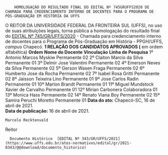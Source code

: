         HOMOLOGAÇÃO DO RESULTADO FINAL DO EDITAL Nº 745GRUFFS2020 DE CHAMADA PARA CREDENCIAMENTO INTERNO DE DOCENTES PARA O PROGRAMA DE PÓS-GRADUAÇÃO EM HISTÓRIA DA UFFS  

 O REITOR DA UNIVERSIDADE FEDERAL DA FRONTEIRA SUL (UFFS), no uso de suas atribuições legais, torna pública a homologação do resultado final do [EDITAL Nº 745/GR/UFFS/2020](https://www.uffs.edu.br/atos-normativos/edital/gr/2020-0745) - Chamada para credenciamento interno de docentes para o Programa de Pós-Graduação em História - PPGH/UFFS, *campus*  Chapecó.     **1 RELAÇÃO DOS CANDIDATOS APROVADOS (** em ordem alfabética)      **Ordem**     **Nome do Docente**     **Vinculação**     **Linha de Pesquisa**      1º    Antonio Marcos Myskiw   Permanente   02     2º    Claiton Marcio da Silva   Permanente   01     3º    Delmir Jose Valentini   Permanente   02     4º    Emerson Neves da Silva   Permanente   02     5º    Gerson Wasen Fraga   Permanente   02     6º    Humberto Jose da Rocha   Permanente   02     7º    Isabel Rosa Gritti   Permanente   02     8º    Jaisson Teixeira Lino   Permanente   01     9º    Jose Carlos Radin   Permanente   01     10º    Marlon Brandt   Permanente   01     11º    Miguel Mundstock Xavier de Carvalho   Permanente   01     12º    Mirian Carbonera   Colaboradora   01     13º    Monica Hass   Permanente   02     14º    Renato Viana Boy   Permanente   02     15º    Samira Peruchi Moretto   Permanente   01           **Data do ato:** Chapecó-SC, 16 de abril de 2021.   
 **Data de publicação:**  16 de abril de 2021. 

    Marcelo Recktenvald   
 Reitor 

      Documento Histórico  [EDITAL Nº 343/GR/UFFS/2021](https://www.uffs.edu.br/atos-normativos/edital/gr/2021-0343/@@download/documento_historico)     
      